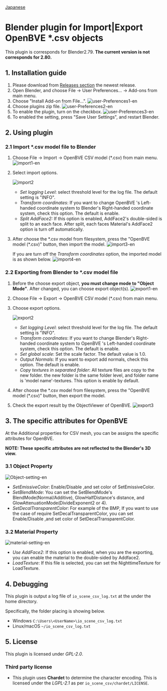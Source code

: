 [Japanese](README.md)

# Blender plugin for Import|Export OpenBVE \*.csv objects

This plugin is corresponds for Blender2.79. **The current version is not corresponds for 2.80.**

## 1. Installation guide

1. Please download from [Releases section](https://github.com/maisvendoo/blenderCSV/releases) the newest release.
2. Open Blender, and choose File -> User Preferences... -> Add-ons from main menu.
3. Choose "Install Add-on from File...".
![user-Preferences1-en](images/user-Preferences1-en.jpg)
4. Choose plugins zip file.
![user-Preferences2-en](images/user-Preferences2-en.jpg)
5. To enable the plugin, turn on the checkbox.
![user-Preferences3-en](images/user-Preferences3-en.jpg)
6. To enabled the setting, press "Save User Settings",  and restart Blender.
## 2. Using plugin
### 2.1 Import \*.csv model file to Blender

1. Choose File -> Import -> OpenBVE CSV model (\*.csv) from main menu.
   ![import1-en](images/import1-en.jpg)

2. Select import options.

   ![import2](images/import2.jpg)

   - *Set logging Level*:  select threshold level for the log file. The default setting is "INFO".
   - *Transform coordinates*: If you want to change OpenBVE 's Left-handed coordinate system to Blender's Right-handed coordinate system, check this option. The default is enable.
   - *Split AddFace2:* If this option is enabled, AddFace2's double-sided is split to an each face. After split, each faces Material's AddFace2 option is turn off automatically.

3. After choose the \*.csv model from filesystem, press the "OpenBVE model (\*.csv)" button, then import the model.
   ![import3-en](images/import3-en.jpg)

   If you are turn off the *Transform coordinates* option, the imported model is as shown below.
   ![import4-en](images/import4-en.jpg)

### 2.2 Exporting from Blender to \*.csv model file

1. Before the choose export object, **you must change mode to "Object Mode"**. After changed, you can choose export object(s).
   ![export1-en](images/export1-en.jpg)
2. Choose File -> Export -> OpenBVE CSV model (\*.csv) from main menu.
3. Choose export options.

   ![export2](images/export2.jpg)

   - *Set logging Level*: select threshold level for the log file. The default setting is "INFO".
   - *Transform coordinates*: If you want to change Blender's Right-handed coordinate system to OpenBVE 's Left-handed coordinate system, check this option. The default is enable.
   - *Set global scale*: Set the scale factor. The default value is 1.0.
   - *Output Normals*: If you want to export add normals, check this option. The default is enable.
   - *Copy textures in separated folder*: All texture files are copy to the new folder. the new folder is the same folder level, and folder name is 'model name'-textures. This option is enable by default.
4. 
    After choose the \*.csv model from filesystem, press the "OpenBVE model (\*.csv)" button, then export the model.
    
5. Check the export result by the ObjectViewer of OpenBVE.
    ![export3](images/export3.jpg)
## 3. The specific attributes for OpenBVE
At the Additional properties for CSV mesh, you can be assigns the specific attributes for OpenBVE.

**NOTE: These specific attributes are not reflected to the Blender's 3D view.**

### 3.1 Object Property
![Object-setting-en](images/Object-setting-en.jpg)

- *SetEmissiveColor*: Enable/Disable ,and set color of SetEmissiveColor.
- *SetBlendMode*: You can set the SetBlendMode's BlendMode(Normal/Additive), GlowHalfDistance's distance, and GlowAttenuationMode(DivideExponent2 or 4).
- *SetDecalTransparentColor*: For example of the BMP, If you want to use the case of require SetDecalTransparentColor, you can set Enable/Disable ,and set color of SetDecalTransparentColor.

### 3.2 Material Property

![material-setting-en](images/material-setting-en.jpg)

- *Use AddFace2*:  If this option is enabled, when you are the exporting, you can enable the material to the double-sided by Addface2.
- *LoadTexture*: If this file is selected, you can set the NighttimeTexture for LoadTexture.

## 4. Debugging

This plugin is output a log file of `io_scene_csv_log.txt` at the under the home directory.

Specifically, the folder placing is showing below.

- Windows
  `C:\Users\<UserName>\io_scene_csv_log.txt`
- Linux/macOS
  `~/io_scene_csv_log.txt`

## 5. License

This plugin is licensed under *GPL-2.0*.

### Third party license
- This plugin uses **Chardet** to determine the character encoding. This is licensed under the *LGPL-2.1* as per `io_scene_csv/chardet/LICENSE`.
